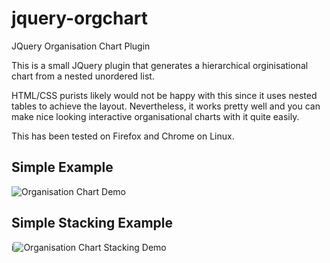 jquery-orgchart
===============

JQuery Organisation Chart Plugin

This is a small JQuery plugin that generates a hierarchical orginisational chart from a nested unordered list.

HTML/CSS purists likely would not be happy with this since it uses nested tables to achieve the layout. Nevertheless, it works pretty well and you can make nice looking interactive organisational charts with it quite easily.

This has been tested on Firefox and Chrome on Linux.

Simple Example
--------------

![Organisation Chart Demo](https://github.com/caprica/jquery-orgchart/raw/master/demo/simple.png "Simple Demo")

Simple Stacking Example
-----------------------

i![Organisation Chart Stacking Demo](https://github.com/caprica/jquery-orgchart/raw/master/demo/simple-stacking.png "Simple Stacking Demo")

